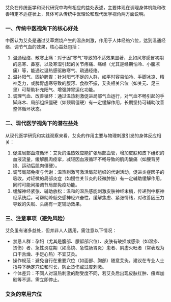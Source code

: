 艾灸在传统医学和现代研究中均有相应的益处表述，主要体现在调理身体机能和改善特定不适症状上，具体可从传统中医理论和现代医学视角两方面说明。

### 一、传统中医视角下的核心好处
中医认为艾灸是通过艾草燃烧产生的温热刺激，作用于人体经络穴位，达到温通经络、调节气血的效果，核心益处包括：
1. 温通经络、散寒止痛：对于因“寒气”导致的不适效果显著，比如风寒感冒初期的恶寒、鼻塞，以及寒湿引起的关节疼痛、痛经（尤其是经期怕冷、小腹凉痛）等，能通过温热感驱散寒气、疏通经络。
2. 温补阳气、固护脾胃：针对阳气不足的人群，如平时容易怕冷、手脚冰凉、精神乏力，或脾胃虚寒导致的腹泻、食欲不振，艾灸相关穴位（如关元、足三里）可帮助补充阳气、增强脾胃运化功能。
3. 调理气血、改善循环：通过温热刺激促进局部气血运行，对气血不畅引起的手脚麻木、局部组织僵硬（如颈肩僵硬）有一定缓解作用，长期坚持可辅助改善整体循环状态。

### 二、现代医学视角下的潜在益处
从现代医学研究和实践观察来看，艾灸的作用主要与物理刺激引发的身体反应相关：
1. 促进局部血液循环：艾灸的温热效应能扩张局部血管，增加皮肤和皮下组织的血液流量，缓解肌肉痉挛，减轻因血液循环不畅导致的肌肉酸痛（如腰背劳损、运动后肌肉僵硬）。
2. 调节局部免疫与代谢：温热刺激可激活局部组织的代谢活动，促进炎症因子的吸收，对轻微的局部炎症（如慢性关节炎的轻微肿胀）有一定辅助缓解作用，同时可能间接调节局部免疫功能。
3. 缓解神经紧张、辅助放松：温和的温热感能刺激皮肤神经末梢，传递到中枢神经系统后，可帮助降低交感神经兴奋性，缓解焦虑、紧张情绪，对改善因压力导致的失眠、头痛有一定辅助效果。

### 三、注意事项（避免风险）
艾灸虽有诸多益处，但并非人人适用，需注意以下情况：
- 禁忌人群：孕妇（尤其是腹部、腰骶部穴位）、皮肤有破损或感染（如湿疹、烫伤）者、急性炎症期（如高烧、急性肠胃炎）患者、阴虚火旺者（常表现为口干舌燥、手足心热）不宜艾灸。
- 操作规范：避免自行在重要穴位（如面部、胸部）随意艾灸，建议在专业人士指导下确定穴位和时长，防止烫伤或过度刺激。
- 个体差异：不同人对温热刺激的耐受度不同，若艾灸后出现皮肤红肿、瘙痒加剧等不适，需立即停止。

### 艾灸的常用穴位
